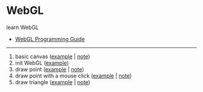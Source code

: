 # WebGL
learn WebGL

- [WebGL Programming Guide](https://sites.google.com/site/webglbook/)

-----

1. basic canvas ([example](00_canvas.html) | [note](doc/00_canvas.md))
2. init WebGL ([example](01_init_webgl.html))
3. draw point ([example](02_draw_point.html) | [note](doc/02_draw_point.md))
4. draw point with a mouse click ([example](03_click_point.html) | [note](doc/03_click_point.md))
5. draw triangle ([example](04_draw_triangle.html) | [note](doc/04_draw_triangle.md))